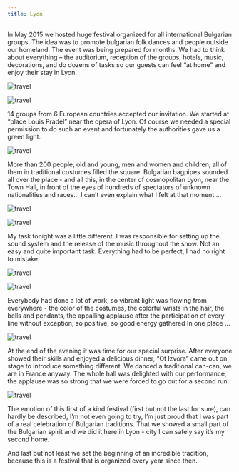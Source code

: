 ```yaml
---
title: Lyon
---
```


In May 2015 we hosted huge festival organized for all international Bulgarian groups. 
The idea was to promote bulgarian folk dances and people outside our homeland. 
The event was being prepared for months. We had to think about everything – 
the auditorium, reception of the groups, hotels, music, decorations, 
and do dozens of tasks so our guests can feel “at home” and enjoy their stay in Lyon.

![travel](/img/lyon/01.jpg)

![travel](/img/lyon/02.jpg)

14 groups from  6 European countries accepted our invitation. 
We started at “place Louis Pradel” near the opera of Lyon. 
Of course we needed a special permission to do such an event and fortunately the authorities gave us a green light. 

![travel](/img/lyon/03.jpg)

More than 200 people, old and young, men and women and children, 
all of them in traditional costumes filled the square. Bulgarian bagpipes sounded all over the place - 
and all this, in the center of cosmopolitan Lyon, near the Town Hall, in front of the eyes of hundreds 
of spectators of unknown nationalities and races... I can’t even explain what I felt at that moment…. 

![travel](/img/lyon/04.jpg)

![travel](/img/lyon/05.jpg)

My task tonight was a little different. I was responsible for setting up 
the sound system  and the release of the music throughout the show. 
Not an easy and quite important task. Everything had to be perfect, I had no right to mistake. 

![travel](/img/lyon/06.jpg)

![travel](/img/lyon/07.jpg)

Everybody had done a lot of work, so vibrant light was flowing from everywhere - 
the color of the costumes, the colorful wrists in the hair, the bells and pendants, 
the appalling applause after the participation of every line without exception, so positive, 
so good energy gathered In one place ...

![travel](/img/lyon/08.jpg)

At the end of the evening it was time for our special surprise. 
After everyone showed their skills and enjoyed a delicious dinner,  “Ot Izvora” 
came out on stage to introduce something different. We danced a traditional can-can, 
we are in France anyway. The whole hall was delighted with our performance, 
the applause was so strong that we were forced to go out for a second run. 

![travel](/img/lyon/09.jpg)

The emotion of this first of a kind festival (first but not the last for sure), 
can hardly be described, I’m not even going to try, I’m just proud that I was part 
of a real celebration of Bulgarian traditions. That we showed a small part of the 
Bulgarian spirit and we did it here in Lyon - city I can safely say it’s my second home.

And last but not least we set the beginning of an incredible tradition, because this 
is a festival that is organized every year since then.
